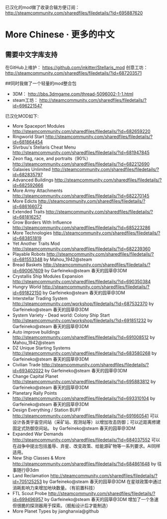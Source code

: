 已汉化的mod做了收录合辑方便订阅： http://steamcommunity.com/sharedfiles/filedetails/?id=695887620 

# More Chinese · 更多的中文
## 需要中文字库支持

在GitHub上维护： https://github.com/inkitter/Stellaris_mod
创意工坊： http://steamcommunity.com/sharedfiles/filedetails/?id=687203571

##同时我做了一个轻量的mod整合包
* 3DM： http://bbs.3dmgame.com/thread-5096002-1-1.html
* steam工坊： http://steamcommunity.com/sharedfiles/filedetails/?id=696221547

已汉化MOD如下:
 * More Spaceport Modules http://steamcommunity.com/sharedfiles/filedetails/?id=682659220
 * Ringworld Start http://steamcommunity.com/sharedfiles/filedetails/?id=681864454
 * Slvrbuu's Stellaris Cheat Menu http://steamcommunity.com/sharedfiles/filedetails/?id=681947845
 * Zeon flag, race, and portraits（90%） http://steamcommunity.com/sharedfiles/filedetails/?id=682212690
 * Galaxies Unlimited http://steamcommunity.com/sharedfiles/filedetails/?id=682835797
 * Advanced Buildings http://steamcommunity.com/sharedfiles/filedetails/?id=682592666
 * More Army Attachments http://steamcommunity.com/sharedfiles/filedetails/?id=682270145
 * More Edicts http://steamcommunity.com/sharedfiles/filedetails/?id=686166072
 * Extended Traits http://steamcommunity.com/sharedfiles/filedetails/?id=681816257
 * Grow Borders With Influence http://steamcommunity.com/sharedfiles/filedetails/?id=685223286
 * More Technologies http://steamcommunity.com/sharedfiles/filedetails/?id=683851819
 * Yet Another Traits Mod http://steamcommunity.com/sharedfiles/filedetails/?id=682239360
 * Playable Robots http://steamcommunity.com/sharedfiles/filedetails/?id=681553348 by Mahou_1942@steam
 * Bread Baskets http://steamcommunity.com/sharedfiles/filedetails/?id=690067609 by Garfeineko@steam 春天的园草@3DM
 * Crystallis Ship Modules Expansion http://steamcommunity.com/sharedfiles/filedetails/?id=690350384
 * Hungry World http://steamcommunity.com/sharedfiles/filedetails/?id=691822150 by Garfeineko@steam 春天的园草@3DM
 * Interstellar Trading System http://steamcommunity.com/workshop/filedetails/?id=687532370 by Garfeineko@steam 春天的园草@3DM
 * System Variety - Dead world: Colony Ship Start http://steamcommunity.com/workshop/filedetails/?id=691851232 by Garfeineko@steam 春天的园草@3DM
 * Auto improve buildings http://steamcommunity.com/sharedfiles/filedetails/?id=691008512 by Mahou_1942@steam
 * DZ Unique Starting Systems http://steamcommunity.com/sharedfiles/filedetails/?id=683580268 by Garfeineko@steam 春天的园草@3DM
 * Civilian Trade http://steamcommunity.com/sharedfiles/filedetails/?id=693402022 by Garfeineko@steam 春天的园草@3DM
 * Change Capital Planet http://steamcommunity.com/sharedfiles/filedetails/?id=695883812 by Garfeineko@steam 春天的园草@3DM
 * Planetary Rally Points http://steamcommunity.com/sharedfiles/filedetails/?id=693310104 by Garfeineko@steam 春天的园草@3DM
 * Design Everything / Station BUFF http://steamcommunity.com/sharedfiles/filedetails/?id=691660541 可以设计各类宇宙空间站（采矿站、观测站等）以增加攻击防御；可以近距离修建固定式防御空间站。 by Garfeineko@steam 春天的园草@3DM
 * Expanded War Demands http://steamcommunity.com/sharedfiles/filedetails/?id=684037552 可以在战争中提出包括羞辱、弃星、改变政策、给能源矿物等一系列要求。AI同样适用。
 * New Ship Classes & More http://steamcommunity.com/sharedfiles/filedetails/?id=684861648 by 往事随行@3dm
 * Land Reclamation http://steamcommunity.com/sharedfiles/filedetails/?id=705125253 by Garfeineko@steam 春天的园草@3DM 在星球政策中通过消耗影响力来增加地块数量。（有前置科技）
 * FTL Scout Probe http://steamcommunity.com/sharedfiles/filedetails/?id=699496957 by Garfeineko@steam 春天的园草@3DM 增加了一个急速但很脆的探测器用于探索。（舰船设计后才能制造）
 * More Planet Types by jianghanxia@github